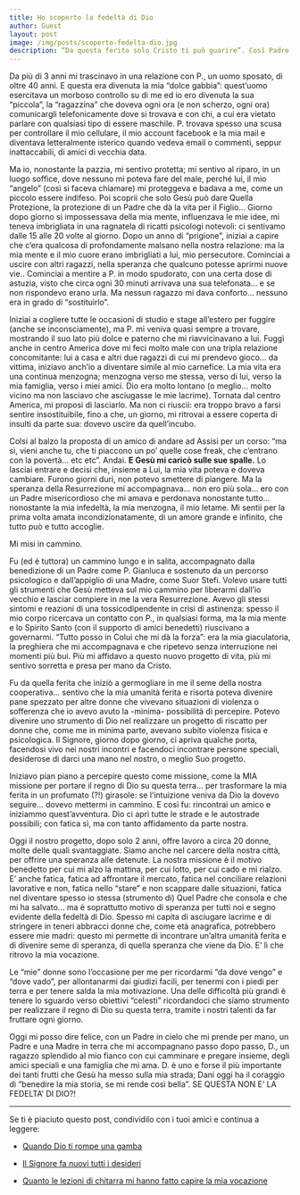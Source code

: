```yaml
---
title: Ho scoperto la fedeltà di Dio
author: Guest
layout: post
image: /img/posts/scoperto-fedelta-dio.jpg
description: “Da questa ferita solo Cristo ti può guarire”. Così Padre Gianluca al corso zero di maggio 2012 mi incitava a prendere in mano la mia vita. Io, neolaureata alla “prestigiosa” Bocconi, con esperienze di lavoro in Europa e oltreoceano, non ero in grado di girare pagina e lasciarmi amare. 
---
```


Da più di 3 anni mi trascinavo in una relazione con P., un uomo sposato, di oltre 40 anni. E questa era divenuta la mia “dolce gabbia”: quest’uomo esercitava un morboso controllo su di me ed io ero divenuta la sua “piccola”, la “ragazzina” che doveva ogni ora (e non scherzo, ogni ora) comunicargli telefonicamente dove si trovava e con chi, a cui era vietato parlare con qualsiasi tipo di essere maschile. P. trovava spesso una scusa per controllare il mio cellulare, il mio account facebook e la mia mail e diventava letteralmente isterico quando vedeva email o commenti, seppur inattaccabili, di amici di vecchia data.

Ma io, nonostante la pazzia, mi sentivo protetta; mi sentivo al riparo, in un luogo soffice, dove nessuno mi poteva fare del male, perché lui, il mio “angelo” (così si faceva chiamare) mi proteggeva e badava a me, come un piccolo essere indifeso. Poi scoprii che solo Gesù può dare Quella Protezione, la protezione di un Padre che dà la vita per il Figlio…
Giorno dopo giorno si impossessava della mia mente, influenzava le mie idee, mi teneva imbrigliata in una ragnatela di ricatti psicologi notevoli: ci sentivamo dalle 15 alle 20 volte al giorno. Dopo un anno di “prigione”, iniziai a capire che c’era qualcosa di profondamente malsano nella nostra relazione: ma la mia mente e il mio cuore erano imbrigliati a lui, mio persecutore. Cominciai a uscire con altri ragazzi, nella speranza che qualcuno potesse aprirmi nuove vie.. Cominciai a mentire a P. in modo spudorato, con una certa dose di astuzia, visto che circa ogni 30 minuti arrivava una sua telefonata... e se non rispondevo erano urla. Ma nessun ragazzo mi dava conforto... nessuno era in grado di “sostituirlo”.

Iniziai a cogliere tutte le occasioni di studio e stage all’estero per fuggire (anche se inconsciamente), ma P. mi veniva quasi sempre a trovare, mostrando il suo lato più dolce e paterno che mi riavvicinavano a lui. Fuggì anche in centro America dove mi feci molto male con una tripla relazione concomitante: lui a casa e altri due ragazzi di cui mi prendevo gioco... da vittima, iniziavo anch’io a diventare simile al mio carnefice.
La mia vita era una continua menzogna; menzogna verso me stessa, verso di lui, verso la mia famiglia, verso i miei amici. Dio era molto lontano (o meglio... molto vicino ma non lasciavo che asciugasse le mie lacrime). Tornata dal centro America, mi proposi di lasciarlo. Ma non ci riuscii: era troppo bravo a farsi sentire insostituibile, fino a che, un giorno, mi ritrovai a essere coperta di insulti da parte sua: dovevo uscire da quell’incubo.

Colsi al balzo la proposta di un amico di andare ad Assisi per un corso: “ma sì, vieni anche tu, che ti piaccono un po’ quelle cose freak, che c’entrano con la povertà... etc etc”.
Andai. **E Gesù mi caricò sulle sue spalle.** Lo lasciai entrare e decisi che, insieme a Lui, la mia vita poteva e doveva cambiare.  Furono giorni duri, non potevo smettere di piangere. Ma la speranza della Resurrezione mi accompagnava... non ero più sola... ero con un Padre misericordioso che mi amava e perdonava nonostante tutto... nonostante la mia infedeltà, la mia menzogna, il mio letame. Mi sentii per la prima volta amata incondizionatamente, di un amore grande e infinito, che tutto può e tutto accoglie.

Mi misi in cammino. 

Fu (ed è tuttora) un cammino lungo e in salita, accompagnato dalla benedizione di un Padre come P. Gianluca e sostenuto da un percorso psicologico e dall’appiglio di una Madre, come Suor Stefi. Volevo usare tutti gli strumenti che Gesù metteva sul mio cammino per liberarmi dall’io vecchio e lasciar compiere in me la vera Resurrezione.  Avevo gli stessi sintomi e reazioni di una tossicodipendente in crisi di astinenza: spesso il mio corpo ricercava un contatto con P., in qualsiasi forma, ma la mia mente e lo Spirito Santo (con il supporto di amici benedetti) riuscivano a governarmi. “Tutto posso in Colui che mi dà la forza”: era la mia giaculatoria, la preghiera che mi accompagnava e che ripetevo senza interruzione nei momenti più bui. Più mi affidavo a questo nuovo progetto di vita, più mi sentivo sorretta e presa per mano da Cristo.

Fu da quella ferita che iniziò a germogliare in me il seme della nostra cooperativa... sentivo che la mia umanità ferita e risorta poteva divenire pane spezzato per altre donne che vivevano situazioni di violenza o sofferenza che io avevo avuto la -minima- possibilità di percepire. Potevo divenire uno strumento di Dio nel realizzare un progetto di riscatto per donne che, come me in minima parte, avevano subito violenza fisica e psicologica.
Il Signore, giorno dopo giorno, ci apriva qualche porta, facendosi vivo nei nostri incontri e facendoci incontrare persone speciali, desiderose di darci una mano nel nostro, o meglio Suo progetto.

Iniziavo pian piano a percepire questo come missione, come la MIA missione per portare il regno di Dio su questa terra... per trasformare la mia ferita in un profumato (?!) girasole: se l’intuizione veniva da Dio la dovevo seguire... dovevo mettermi in cammino. E così fu: rincontrai un amico e iniziammo quest’avventura. Dio ci aprì tutte le strade e le autostrade possibili; con fatica sì, ma con tanto affidamento da parte nostra.

Oggi il nostro progetto, dopo solo 2 anni, offre lavoro a circa 20 donne, molte delle quali svantaggiate. Siamo anche nel carcere della nostra città, per offrire una speranza alle detenute. 
La nostra missione è il motivo benedetto per cui mi alzo la mattina, per cui lotto, per cui cado e mi rialzo. E’ anche fatica, fatica ad affrontare il mercato, fatica nel conciliare relazioni lavorative e non, fatica nello “stare” e non scappare dalle situazioni, fatica nel diventare spesso io stessa (strumento di) Quel Padre che consola e che mi ha salvato... ma è soprattutto motivo di speranza per tutti noi e segno evidente della fedeltà di Dio. Spesso mi capita di asciugare lacrime e di stringere in teneri abbracci donne che, come età anagrafica, potrebbero essere mie madri: questo mi permette di incontrare un’altra umanità ferita e di divenire seme di speranza, di quella speranza che viene da Dio. E’ lì che ritrovo la mia vocazione.

Le “mie” donne sono l’occasione per me per ricordarmi “da dove vengo” e “dove vado”, per allontanarmi dai giudizi facili, per tenermi con i piedi per terra e per tenere salda la mia motivazione. Una delle difficoltà più grandi è tenere lo sguardo verso obiettivi “celesti” ricordandoci che siamo strumento per realizzare il regno di Dio su questa terra, tramite i nostri talenti da far fruttare ogni giorno.

Oggi mi posso dire felice, con un Padre in cielo che mi prende per mano, un Padre e una Madre in terra che mi accompagnano passo dopo passo, D., un ragazzo splendido al mio fianco con cui camminare e pregare insieme, degli amici speciali e una famiglia che mi ama. 
D. è uno e forse il più importante dei tanti frutti che Gesù ha messo sulla mia strada; Dani oggi ha il coraggio di “benedire la mia storia, se mi rende così bella”. SE QUESTA NON E’ LA FEDELTA’ DI DIO?! 

---

Se ti è piaciuto questo post, condividilo con i tuoi amici e continua a leggere:

- [Quando Dio ti rompe una gamba](http://5p2p.it/2013/04/12/quando-dio-ti-rompe-una-gamba.html)

- [Il Signore fa nuovi tutti i desideri](http://5p2p.it/2014/01/14/nuovi-desideri.html)

- [Quanto le lezioni di chitarra mi hanno fatto capire la mia vocazione](http://5p2p.it/2013/10/09/quanto-le-lezioni-di-chitarra.html)


